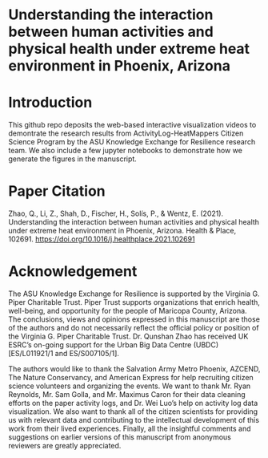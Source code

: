 # Understanding the interaction between human activities and physical health under extreme heat environment in Phoenix, Arizona

# Introduction
This github repo deposits the web-based interactive visualization videos to demontrate the research results from ActivityLog-HeatMappers Citizen Science Program by the ASU Knowledge Exchange for Resilience research team. We also include a few jupyter notebooks to demonstrate how we generate the figures in the manuscript. 

# Paper Citation
Zhao, Q., Li, Z., Shah, D., Fischer, H., Solís, P., & Wentz, E. (2021). Understanding the interaction between human activities and physical health under extreme heat environment in Phoenix, Arizona. Health & Place, 102691. https://doi.org/10.1016/j.healthplace.2021.102691

# Acknowledgement
The ASU Knowledge Exchange for Resilience is supported by the Virginia G. Piper Charitable Trust. Piper Trust supports organizations that enrich health, well-being, and opportunity for the people of Maricopa County, Arizona. The conclusions, views and opinions expressed in this manuscript are those of the authors and do not necessarily reflect the official policy or position of the Virginia G. Piper Charitable Trust. Dr. Qunshan Zhao has received UK ESRC’s on-going support for the Urban Big Data Centre (UBDC) [ES/L011921/1 and ES/S007105/1].

The authors would like to thank the Salvation Army Metro Phoenix, AZCEND, The Nature Conservancy, and American Express for help recruiting citizen science volunteers and organizing the events. We want to thank Mr. Ryan Reynolds, Mr. Sam Golla, and Mr. Maximus Caron for their data cleaning efforts on the paper activity logs, and Dr. Wei Luo’s help on activity log data visualization. We also want to thank all of the citizen scientists for providing us with relevant data and contributing to the intellectual development of this work from their lived experiences. Finally, all the insightful comments and suggestions on earlier versions of this manuscript from anonymous reviewers are greatly appreciated.